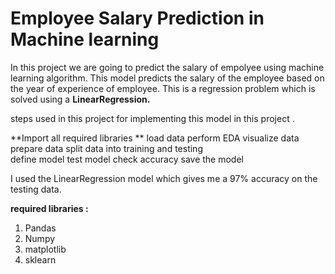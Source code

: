 # Employee Salary Prediction in Machine learning 

In this project we are going to predict the salary of empolyee using machine learning algorithm.
This model predicts the salary of the employee based on the year of experience of employee.
This is a regression problem which is solved using a **LinearRegression.**

steps used in this project for implementing this model in this project .

**Import all required libraries **
load data 
perform EDA 
visualize data 
prepare data 
split data into training and testing  
define model 
test model 
check accuracy
save the model 

I used the LinearRegression model which gives me a 97% accuracy on the testing data.

**required libraries :**
1. Pandas 
2. Numpy
3. matplotlib 
4. sklearn


